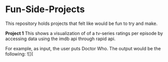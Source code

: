 # Fun-Side-Projects
This repository holds projects that felt like would be fun to try and make.

**Project 1** This shows a visualization of of a tv-series ratings per episode by accessing data using the imdb api through rapid api.

For example, as input, the user puts Doctor Who. The output would be the following:
![](
